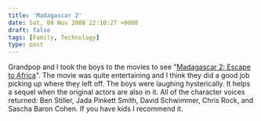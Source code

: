 ```yaml
---
title: 'Madagascar 2'
date: Sat, 08 Nov 2008 22:10:27 +0000
draft: false
tags: [Family, Technology]
type: post
---
```


Grandpop and I took the boys to the movies to see "[Madagascar 2: Escape to Africa](http://www.madagascarmovie.com/?gclid=CP2Pnq_K5pYCFRQhnAodYGsiPg)". The movie was quite entertaining and I think they did a good job picking up where they left off. The boys were laughing hysterically. It helps a sequel when the original actors are also in it. All of the character voices returned: Ben Stiller, Jada Pinkett Smith, David Schwimmer, Chris Rock, and Sascha Baron Cohen. If you have kids I recommend it.